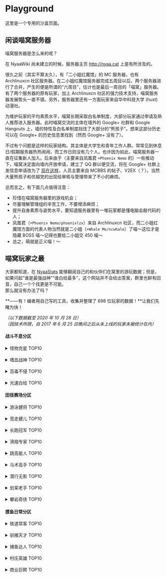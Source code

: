 # Playground

这里是一个专用的沙盒页面。

## 闲谈喵窝服务器

喵窝服务器是怎么来的呢？

在 NyaaWiki 尚未建立的时候，服务器主页 http://nyaa.cat 上是有所涉及的。

很久之前（其实不算太久），有「二小姐红魔馆」的 MC 服务器，也有 Archlinuxcn 社区服务器。在二小姐红魔馆服务器完成五周目以后，两个服务器进行了合并，产生的便是所谓的“六周目”，估计也是最后一周目的「喵窝」服务器。有了两个服务器的原有玩家，加上 Archlinuxcn 社区的强力技术支持，喵窝服务器发展势头一直不错。另外，服务器里还有一方面玩家来自华中科技大学 (hust) 动漫社。

为维护玩家的平均素质水平，喵窝长期采取白名单制度，大部分玩家通过申请及熟人推荐进入服务器。此时喵窝交流的主体在墙外的 Google+ 社群和 Google Hangouts 上，墙的特性及白名单制度挡住了大部分的“熊孩子”。想来这部分历史可以在 Google+ 的历史信息里找到（然而 Google+ 没有了）。

不过有个问题是这样的玩家结构，其主体是大学生和青年工作人群。常常见到休息日/假期服务器热热闹闹，而工作日则没有几个人。也许因为如此，喵窝服务器一直在征集新人加入。后来由于（主要来自凤凰君 `+Phoenix Nemo` 的）一些推动下，喵窝决定面向墙内开放申请，建立了 QQ 群以便交流，将在 Google+ 社群上发信息申请改为了 [现在这样](wiki/whitelist-application)，人员主要来自 MCBBS 的帖子、V2EX（？）。当然大量熊孩子和优越党的出现给审核与管理带来了不小的麻烦。

总而言之，有下面几点值得注意：

* 珍惜在喵窝服务器里的游戏机会；
* 尽量理解管理组的辛苦工作，不要增添麻烦；
* 提升自身素质与姿势水平，要知道服务器里有一堆玩家都是懂电脑会敲代码的人；
* 凤凰君（`+Phoenix Nemo/phoenixlzx`）来自 Archlinuxcn 社区，而二小姐红魔馆方面的代表人物当然就是二小姐（`+Whale Mo/ncwhale`）了喵～这位才是隐藏 BOSS 喵～记得也要给二小姐交 450 喵～
* 总之，萌就是正义喵！～


## 喵窝玩家之最

大家都知道，在 [NyaaStats](https://i.nyaa.cat) 能够翻阅自己的和伙伴们在窝里的游玩数据；但是，如果问起“谁是最强战神”“谁白给最多”，这个网站并不会给出答案，群里也鲜有回音，自己一个个找更是不可能。  
那么就没有办法了吗？

**——有！编者用自己写的工具，收集并整理了 698 位玩家的数据！**让我们先睹为快！

*（以下数据截至 2020 年 10 月 28 日）*  
*（因技术所限，自 <span class="nw-explain" title="也即服务器升级 1.12 版本">2017 年 6 月 25 日晚间</span>之后从未上线的玩家未被统计在内）*

#### 战斗不息分区

<details>
<summary>怪物克星 TOP10</summary>

| 玩家 | 怪物击杀数<sup><span class="nw-explain" title="仅统计 1.15.2 版本的敌对生物，和僵尸猪灵、末影人、蜘蛛等部分中立生物">[注]</span></sup> | 生物总击杀数 |
|-|-|-|
| <span class="nw-inf-gold">SN_Grozovoi</span> | 737,079 | 856,417 |
| <span class="nw-inf-green">QZJSG</span> | 477,061 | 629,613 |
| <span class="nw-inf-red">Takaranoao</span> | 442,714 | 510,317 |
| Wwater_ | 424,684 | 483,504 |
| nopezombie | 389,007 | 452,285 |
| Aqua_nano | 362,036 | 411,617 |
| Tirpple | 336,360 | 386,255 |
| gentlemio | 308,282 | 359,249 |
| tcdw | 296,630 | 354,595 |
| Yukikaze_nya | 252,556 | 279,294 |
| koisyi<sup><span class="nw-explain" title="生物总击杀数位列第十">[注]</span></sup> | 250,853 | 296,436 |

</details>
<br />

<details>
<summary>嗜血战神 TOP10</summary>

| 玩家 | 造成伤害量 |
|-|-|
| <span class="nw-inf-gold">Tirpple</span> | <span class="nw-explain" title="原始数据：-1457715094，疑似溢出">2,747,252,202</span> |
| <span class="nw-inf-green">17windy</span> | 1,587,269,315 |
| <span class="nw-inf-red">PinkishRed</span> | 1,036,338,747 |
| nopezombie | 668,347,503 |
| Ewesr | 629,458,039 |
| SN_Grozovoi | 468,985,972 |
| Aqua_Rem | 427,529,097 |
| Round_Cookies | 399,883,869 |
| xKrem | 228,838,902 |
| Saku0ra | 191,375,624 |

</details>
<br />

<details>
<summary>百毒不侵 TOP10</summary>

| 玩家 | 承受伤害量 |
|-|-|
| <span class="nw-inf-gold">Takaranoao</span> | 44,308,389 |
| <span class="nw-inf-green">Kuroi_Kuroha</span> | 8,528,319 |
| <span class="nw-inf-red">tcdw</span> | 6,669,027 |
| Aqua_nano | 5,856,359 |
| Txacg | 5,558,725 |
| NicoMiaoDa | 5,549,483 |
| huihuimoe | 4,717,144 |
| Tirpple | 4,386,585 |
| miao_o| 4,063,627 |
| reinforce20001 | 3,316,459 |

</details>
<br />

<details>
<summary>光速白给 TOP10</summary>

| 玩家 | 死亡次数 |
|-|-|
| <span class="nw-inf-gold">Takaranoao</span> | 981 |
| <span class="nw-inf-green">Yui_cn</span> | 772 |
| <span class="nw-inf-red">Akyuu</span> | 723 |
| dsty_ | 682 |
| Round_Cookies | 653 |
| tcdw | 647 |
| QQ18522 | 604 |
| shiluoshiluo | 538 |
| CynicAngel_eP | 520 |
| miu_wen | 466 |

</details>

#### 田径赛场分区

<details>
<summary>游泳健将 TOP10</summary>

| 玩家 | 游泳距离（千米） |
|-|-|
| <span class="nw-inf-gold">HyperbolaAlgae</span> | 529.28066 |
| <span class="nw-inf-green">koisyi</span> | 196.52745 |
| <span class="nw-inf-red">Lain___</span> | 191.21525 |
| nopezombie | 159.92421 |
| QZJSG | 157.09341 |
| tokikorin | 109.19264 |
| baizao333 | 106.21751 |
| gentlemio | 98.43513 |
| OrigamiHotogi | 94.86767 |
| Tirpple | 91.94195 |

</details>
<br />

<details>
<summary>竞走健儿 TOP10</summary>

| 玩家 | 行走距离（千米） |
|-|-|
| <span class="nw-inf-gold">RecursiveG</span> | 8190.60854 |
| <span class="nw-inf-green">Akyuu</span> | 6464.696 |
| <span class="nw-inf-red">Bersella_AI</span> | 5587.91656 |
| OAO_miao | 5412.87597 |
| tcdw | 5141.81371 |
| Aqua_nano | 4722.96306 |
| Nekotora0w0 | 4695.10170 |
| Takaranoao | 4513.82461 |
| rocklet | 4497.80655 |
| ApertureG | 4152.95575 |

</details>
<br />

<details>
<summary>长跑冠军 TOP10</summary>

| 玩家 | 疾跑距离（千米） |
|-|-|
| <span class="nw-inf-gold">OAO_miao</span> | 6297.94220 |
| <span class="nw-inf-green">Akyuu</span> | 4806.35218 |
| <span class="nw-inf-red">Tirpple</span> | 4071.90299 |
| tcdw | 3827.27356 |
| Aqua_nano | 3161.39433 |
| crazy_bakedfish | 2402.82051 |
| \_YunShou\_ | 2296.99634 |
| Afurd | 2197.23807 |
| Aqua_kuma | 2134.84448 |
| OrigamiHotogi | 2072.23546 |

</details>
<br />

<details>
<summary>滑翔专家 TOP10</summary>

| 玩家 | 鞘翅滑行距离（千米） |
|-|-|
| <span class="nw-inf-gold">Akyuu</span> | <span class="nw-explain" title="原始数据：-2079899136，疑似溢出">22150.68160</span> |
| <span class="nw-inf-green">florist_harmonic</span> | 20035.38649 |
| <span class="nw-inf-red">Aqua_nano</span> | 12412.73072 |
| tcdw | 10992.95774 |
| Atom202SLL | 10467.81458 |
| Aqua_Rem | 9812.35205 |
| miao_o | 9520.40464 |
| Takaranoao | 9249.17787 |
| RecursiveG | 8505.44542 |
| OAO_miao | 7774.70154 |

</details>
<br />

<details>
<summary>跳高能人 TOP10</summary>

| 玩家 | 跳跃次数 |
|-|-|
| <span class="nw-inf-gold">Akyuu</span> | 2,428,159 |
| <span class="nw-inf-green">gentlemio</span> | 1,414,975 |
| <span class="nw-inf-red">Aqua_nano</span> | 1,330,002 |
| tcdw | 1,258,638 |
| OAO_miao | 1,165,994 |
| Takaranoao | 1,116,020 |
| Tirpple | 1,024,450 |
| crazy_bakedfish | 998,941 |
| koisyi | 883,513 |
| OrigamiHotogi | 879,614 |

</details>
<br />

<details>
<summary>马术高手 TOP10</summary>

| 玩家 | 骑马移动距离（千米） |
|-|-|
| <span class="nw-inf-gold">Bersella_AI</span> | 831.33835 |
| <span class="nw-inf-green">Episode15c</span> | 308.65132 |
| <span class="nw-inf-red">RtqyU</span> | 293.50333 |
| c4r50nz | 270.55988 |
| SilverRainZ | 246.21675 |
| ououe | 239.05785 |
| gentlemio | 198.58988 |
| Yui_cn | 184.64750 |
| AstroDreamer | 147.53748 |
| qingkuang33 | 119.42677 |

</details>
<br />

<details>
<summary>潜行无影 TOP10</summary>

| 玩家 | 潜行距离（千米） |
|-|-|
| <span class="nw-inf-gold">Crystal_Var</span> | 306.64268 |
| <span class="nw-inf-green">steppppp</span> | 258.44750 |
| <span class="nw-inf-red">Aqua_nano</span> | 255.76762 |
| Yukkikaze_ | 237.63446 |
| Niconep | 207.57329 |
| doubl233 | 186.16773 |
| Coicy_kanoe | 174.50332 |
| Aqua_Cc | 158.04743 |
| Bersella_AI | 156.87438 |
| Ankou54 | 144.23335 |

</details>
<br />

<details>
<summary>划桨老手 TOP10</summary>

| 玩家 | 乘船移动距离（千米） |
|-|-|
| <span class="nw-inf-gold">Bersella_AI</span> | 745.15764 |
| <span class="nw-inf-green">Akyuu</span> | 295.15337 |
| <span class="nw-inf-red">OrganicTao</span> | 281.10682 |
| RoyalZero_ | 263.86441 |
| Round_Cookies | 243.08605 |
| nihui | 239.71625 |
| phoenixlzx | 215.57708 |
| RDCarrot | 209.99337 |
| Mr_Lomias | 187.45640 |
| ChibaKanako | 179.62317 |

</details>
<br />

<details>
<summary>攀岩奇侠 TOP10</summary>

| 玩家 | 攀爬距离（千米） |
|-|-|
| <span class="nw-inf-gold">RecursiveG</span> | 109.44767 |
| <span class="nw-inf-green">OAO_miao</span> | 96.61570 |
| <span class="nw-inf-red">HyperbolaAlgae</span> | 93.48332 |
| Akyuu | 73.41041 |
| RDCarrot | 66.31617 |
| Takaranoao | 64.63984 |
| Bersella_AI | 50.245 |
| miao_o | 47.83493 |
| Skill_Sun | 46.35143 |
| Lain___ | 39.49902 |

</details>

#### 摸鱼日常分区
<details>
<summary>铁道常客 TOP10</summary>

| 玩家 | 坐矿车移动距离（千米） |
|-|-|
| <span class="nw-inf-gold">Yui_cn</span> | 3869.19539 |
| <span class="nw-inf-green">LittleSpeechless</span> | 1688.77605 |
| <span class="nw-inf-red">Bersella_AI</span> | 1519.66181 |
| dmql | 918.81502 |
| etora | 857.93432 |
| Akyuu | 738.29365 |
| KagurazakaYashi | 565.63049 |
| BloodyBZ | 494.98946 |
| RecursiveG | 427.91755 |
| dsty_ | 412.23287 |

</details>
<br />

<details>
<summary>驯猪天才 TOP10</summary>

| 玩家 | 骑猪移动距离（千米） |
|-|-|
| <span class="nw-inf-gold">miu_wen</span> | 23.89501 |
| <span class="nw-inf-green">shizukoto</span> | 12.94453 |
| <span class="nw-inf-red">bitdancer</span> | 9.96074 |
| Nao_Osachi | 8.77932 |
| tokikorin | 8.25201 |
| Joe_Chen | 7.91785 |
| nihui | 7.24392 |
| Cat_Lemon | 7.15911 |
| LMDM387 | 7.00298 |
| QQ18522 | 6.76805 |

</details>
<br />

<details>
<summary>捕鱼达人 TOP10</summary>

| 玩家 | 捕鱼数 |
|-|-|
| <span class="nw-inf-gold">Akyuu</span> | 137,607 |
| <span class="nw-inf-green">KagurazakaYashi</span> | 59,218 |
| <span class="nw-inf-red">Pikoma</span> | 43,679 |
| Zizi_Y | 42,729 |
| AK_XII | 25,048 |
| Miao_pass | 23,645 |
| Bi_Yuntian | 14,859 |
| HyperbolaAlgae | 13,213 |
| koisyi | 12,400 |
| Nekotora0w0 | 10,769 |

</details>
<br />

<details>
<summary>村庄英雄 TOP10</summary>

| 玩家 | 袭击胜利次数 |
|-|-|
| <span class="nw-inf-gold">Atom202SLL</span> | 76 |
| <span class="nw-inf-green">gentlemio</span> | 38 |
| <span class="nw-inf-red">Aqua_kuma</span> | 34 |
| Bi_Yuntian | 31 |
| Wwater_ | 26 |
| Yukikaze_nya | 26 |
| xiaojiben | 23 |
| Xander_Zhao | 23 |
| Pikoma | 22 |
| tcdw | 20 |

</details>
<br />

<details>
<summary>商业巨鳄 TOP10</summary>

| 玩家 | 村民交易次数 |
|-|-|
| <span class="nw-inf-gold">Aqua_Rem</span> | 173,302 |
| <span class="nw-inf-green">Akyuu</span> | 171,826 |
| <span class="nw-inf-red">tcdw</span> | 150,115 |
| Yamichan_lu | 73,958 |
| SN_Grozovoi | 70,930 |
| Atom202SLL | 68,049 |
| nopezombie | 65,617 |
| koisyi | 62,172 |
| caiorg | 61,940 |
| Tirpple | 61,800 |

</details>
